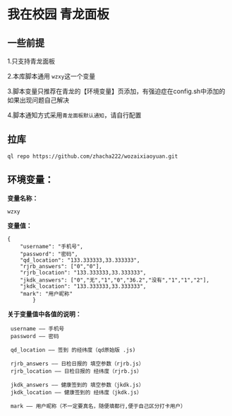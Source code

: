 # 我在校园 青龙面板

## 一些前提

1.只支持青龙面板

2.本库脚本通用 `wzxy`这一个变量

3.脚本变量只推荐在青龙的【环境变量】页添加，有强迫症在config.sh中添加的如果出现问题自己解决

4.脚本通知方式采用`青龙面板默认通知`，请自行配置


## 拉库

```
ql repo https://github.com/zhacha222/wozaixiaoyuan.git
```

## 环境变量：

**变量名称：**
```
wzxy
```
**变量值：**
```
{
    "username": "手机号",
    "password": "密码",
    "qd_location": "133.333333,33.333333",
    "rjrb_answers": ["0","0"],
    "rjrb_location": "133.333333,33.333333",
    "jkdk_answers": ["0","无","1","0","36.2","没有","1","1","2"],
    "jkdk_location": "133.333333,33.333333",
    "mark": "用户昵称"
        }
```


**关于变量值中各值的说明：**
```
 username —— 手机号
 password —— 密码

 qd_location —— 签到 的经纬度（qd原始版 .js)

 rjrb_answers —— 日检日报的 填空参数（rjrb.js）
 rjrb_location —— 日检日报的 经纬度（rjrb.js）

 jkdk_answers —— 健康签到的 填空参数（jkdk.js）
 jkdk_location —— 健康签到的 经纬度（jkdk.js）

 mark —— 用户昵称（不一定要真名，随便填都行,便于自己区分打卡用户）
```

